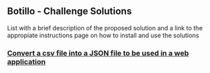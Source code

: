 ## Botillo - Challenge Solutions

List with a brief description of the proposed solution and a link to the appropiate instructions page on how to install and use the solutions


### [Convert a csv file into a JSON file to be used in a web application](csvjson/README.md)


